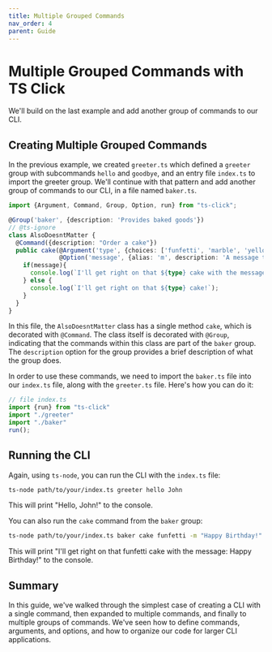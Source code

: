 ```yaml
---
title: Multiple Grouped Commands
nav_order: 4
parent: Guide
---
```

# Multiple Grouped Commands with TS Click
We'll build on the last example and add another group of commands to our CLI.

## Creating Multiple Grouped Commands
In the previous example, we created `greeter.ts` which defined a `greeter` group with subcommands `hello` and `goodbye`, and an entry file `index.ts` to import the greeter group.
We'll continue with that pattern and add another group of commands to our CLI, in a file named `baker.ts`.



```typescript
import {Argument, Command, Group, Option, run} from "ts-click";

@Group('baker', {description: 'Provides baked goods'})
// @ts-ignore
class AlsoDoesntMatter {
  @Command({description: "Order a cake"})
  public cake(@Argument('type', {choices: ['funfetti', 'marble', 'yellow']}) type: string,
              @Option('message', {alias: 'm', description: 'A message to write on the cake'}) message?: string) {
    if(message){
      console.log(`I'll get right on that ${type} cake with the message: ${message}!`);
    } else {
      console.log(`I'll get right on that ${type} cake!`);
    }
  }
}
```

In this file, the `AlsoDoesntMatter` class has a single method `cake`, which is decorated with `@Command`. The class itself is decorated with `@Group`, indicating that the commands within this class are part of the `baker` group. The `description` option for the group provides a brief description of what the group does.

In order to use these commands, we need to import the `baker.ts` file into our `index.ts` file, along with the `greeter.ts` file. Here's how you can do it:

```typescript
// file index.ts
import {run} from "ts-click"
import "./greeter"
import "./baker"
run();
```

## Running the CLI

Again, using `ts-node`, you can run the CLI with the `index.ts` file:

```bash
ts-node path/to/your/index.ts greeter hello John
```

This will print "Hello, John!" to the console.

You can also run the `cake` command from the `baker` group:

```bash
ts-node path/to/your/index.ts baker cake funfetti -m "Happy Birthday!"
```

This will print "I'll get right on that funfetti cake with the message: Happy Birthday!" to the console.

## Summary
In this guide, we've walked through the simplest case of creating a CLI with a single command, then expanded to multiple commands, 
and finally to multiple groups of commands. We've seen how to define commands, arguments, and options, and how to organize our code for larger CLI applications.

